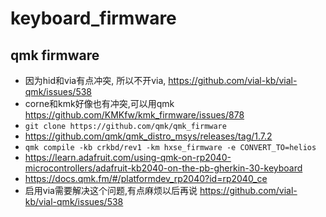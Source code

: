 # keyboard_firmware
## qmk firmware
  * 因为hid和via有点冲突, 所以不开via, https://github.com/vial-kb/vial-qmk/issues/538
  * corne和kmk好像也有冲突,可以用qmk https://github.com/KMKfw/kmk_firmware/issues/878
  * `git clone https://github.com/qmk/qmk_firmware`
  * https://github.com/qmk/qmk_distro_msys/releases/tag/1.7.2
  * `qmk compile -kb crkbd/rev1 -km hxse_firmware -e CONVERT_TO=helios`
  * https://learn.adafruit.com/using-qmk-on-rp2040-microcontrollers/adafruit-kb2040-on-the-pb-gherkin-30-keyboard
  * https://docs.qmk.fm/#/platformdev_rp2040?id=rp2040_ce
  * 启用via需要解决这个问题,有点麻烦以后再说 https://github.com/vial-kb/vial-qmk/issues/538
